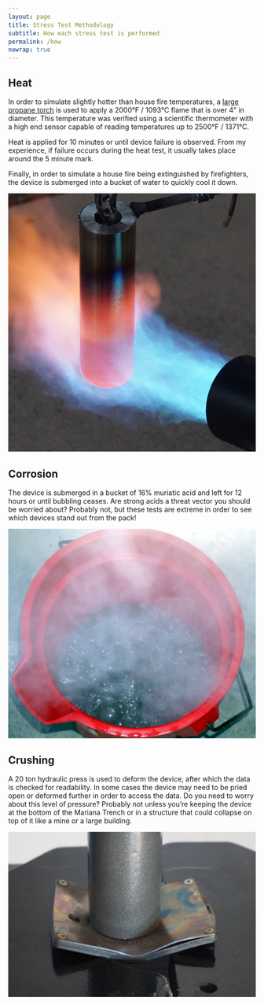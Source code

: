 ```yaml
---
layout: page
title: Stress Test Methodology
subtitle: How each stress test is performed
permalink: /how
nowrap: true
---
```


## Heat

In order to simulate slightly hotter than house fire temperatures, a <a href="https://www.amazon.com/Propane-Weed-Burner-Torch/dp/B001NDK8C8">large propane torch</a> is used to apply a 2000°F / 1093°C flame that is over 4" in diameter. This temperature was verified using a scientific thermometer with a high end sensor capable of reading temperatures up to 2500°F / 1371°C.

Heat is applied for 10 minutes or until device failure is observed. From my experience, if failure occurs during the heat test, it usually takes place around the 5 minute mark.

Finally, in order to simulate a house fire being extinguished by firefighters, the device is submerged into a bucket of water to quickly cool it down.

<img src="img/heat_test.jpeg" />

## Corrosion

The device is submerged in a bucket of 16% muriatic acid and left for 12 hours or until bubbling ceases. Are strong acids a threat vector you should be worried about? Probably not, but these tests are extreme in order to see which devices stand out from the pack!

<img src="img/acid_test.jpeg" />

## Crushing

A 20 ton hydraulic press is used to deform the device, after which the data is checked for readability. In some cases the device may need to be pried open or deformed further in order to access the data. Do you need to worry about this level of pressure? Probably not unless you’re keeping the device at the bottom of the Mariana Trench or in a structure that could collapse on top of it like a mine or a large building.

<img src="img/crush_test.jpeg" />
